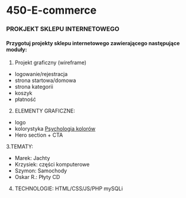 # 450-E-commerce

### PROKJEKT SKLEPU INTERNETOWEGO

#### Przygotuj projekty sklepu internetowego zawierającego następujące moduły:

1. Projekt graficzny (wireframe)
   
- logowanie/rejestracja
- strona startowa/domowa
- strona kategorii
- koszyk
- płatność

2. ELEMENTY GRAFICZNE:
- logo
- kolorystyka [Psychologia kolorów](https://fdc.org.pl/ciekawostki/psychologia-kolorow/#:~:text=W%20tym%20artykule%20zg%C5%82%C4%99bimy%20tajemnice%20psychologii%20kolor%C3%B3w%2C%20odkrywaj%C4%85c,sposoby%20na%20wykorzystanie%20ich%20mocy%20w%20codziennym%20%C5%BCyciu.)
- Hero section + CTA

3.TEMATY:

- Marek: Jachty
- Krzysiek: części komputerowe
- Szymon: Samochody
- Oskar R.: Płyty CD

4. TECHNOLOGIE:
HTML/CSS/JS/PHP
mySQLi


